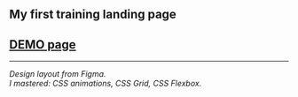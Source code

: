 ## My first training landing page  

## [DEMO page](https://mastermind-777.github.io/My-first-landig-page/)
---

*Design layout from Figma.*    
*I mastered: CSS animations, CSS Grid, CSS Flexbox.*      


